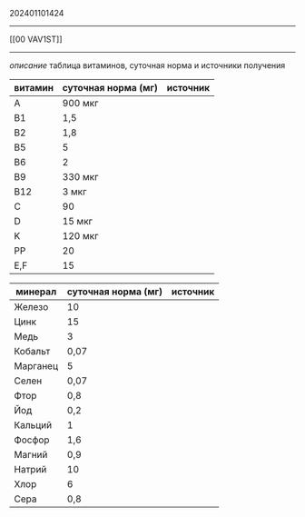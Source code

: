202401101424
***
[[00 VAV1ST]]
***
*описание*
таблица витаминов, суточная норма и источники получения

| витамин | суточная норма (мг) | источник |
| --- | --- | --- |
| A   | 900 мкг  |   |
| B1  | 1,5      |   |
| B2  | 1,8      |   |
| B5  | 5        |   |
| B6  | 2        |   |
| B9  | 330 мкг  |   |
| B12 | 3 мкг    |   |
| C   | 90       |   |
| D   | 15 мкг   |   |
| K   | 120 мкг  |   |
| PP  | 20       |   |
| E,F | 15       |   |

| минерал | суточная норма (мг) | источник |
| --- | --- | --- |
| Железо   | 10  |   |
| Цинк     | 15  |   |
| Медь     | 3   |   |
| Кобальт  | 0,07|   |
| Марганец | 5   |   |
| Селен    | 0,07|   |
| Фтор     | 0,8 |   |
| Йод      | 0,2 |   |
| Кальций  | 1   |   |
| Фосфор   | 1,6 |   |
| Магний   | 0,9 |   |
| Натрий   | 10  |   |
| Хлор     | 6   |   |
| Сера     | 0,8 |   |